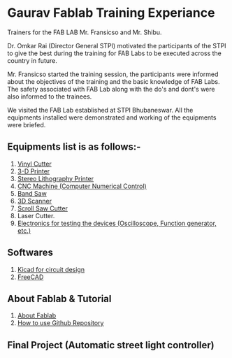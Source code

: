 # Gaurav Fablab Training Experiance

Trainers for the FAB LAB Mr. Fransicso and Mr. Shibu.

Dr. Omkar Rai (Director General STPI) motivated the participants of the STPI to give the best during the training for FAB Labs to be executed across the country in future.

Mr. Fransicso started the training session, the participants were informed about the objectives of the training and the basic knowledge of FAB Labs. The safety associated with FAB Lab along with the do's and dont's were also informed to the trainees.

We visited the FAB Lab established at STPI Bhubaneswar. All the equipments installed were demonstrated and working of the equipments were briefed.

## Equipments list is as follows:-
1. [Vinyl Cutter](https://github.com/gauravstpi/gauravstpi/blob/master/equipments/vinyl%20cutter.md)
2. [3-D Printer](https://github.com/gauravstpi/gauravstpi/blob/master/equipments/3-d-printer.md)
3. [Stereo Lithography Printer](https://github.com/gauravstpi/gauravstpi/blob/master/equipments/stereolithographyprinter.md)
4. [CNC Machine (Computer Numerical Control)](https://github.com/gauravstpi/gauravstpi/blob/master/equipments/cncmachine.md)
5. [Band Saw](https://github.com/gauravstpi/gauravstpi/blob/master/equipments/bandshow.md)
7. [3D Scanner](https://github.com/gauravstpi/gauravstpi/blob/master/equipments/3dscanner.md)
6. [Scroll Saw Cutter](https://github.com/gauravstpi/gauravstpi/blob/master/equipments/scrollsaw.md)
7. Laser Cutter.
8. [Electronics for testing the devices (Oscilloscope, Function generator, etc.)](https://github.com/gauravstpi/gauravstpi/blob/master/equipments/electronicsdevice.md)

## Softwares
1. [Kicad for circuit design](https://github.com/gauravstpi/gauravstpi/blob/master/software/cktdesign.md)
2. [FreeCAD](https://github.com/gauravstpi/gauravstpi/blob/master/software/freecad.md)

## About Fablab & Tutorial
1. [About Fablab](https://github.com/gauravstpi/gauravstpi/blob/master/about.md)
2. [How to use Github Repository](https://github.com/gauravstpi/gauravstpi/blob/master/gitrepo.md)

## Final Project (Automatic street light controller)
